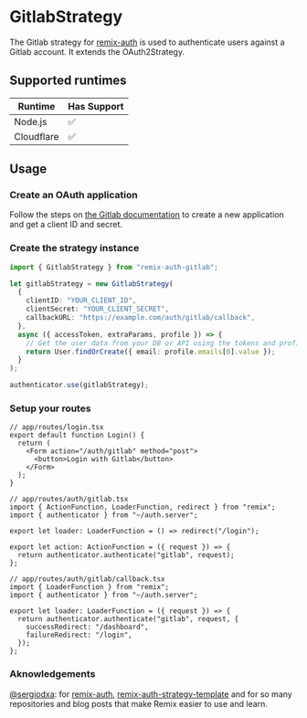 # GitlabStrategy

The Gitlab strategy for [remix-auth](https://github.com/sergiodxa/remix-auth) is used to authenticate users against a Gitlab account. It extends the OAuth2Strategy.

## Supported runtimes

| Runtime    | Has Support |
| ---------- | ----------- |
| Node.js    | ✅          |
| Cloudflare | ✅          |

## Usage

### Create an OAuth application

Follow the steps on [the Gitlab documentation](https://docs.gitlab.com/ee/integration/oauth_provider.html) to create a new application and get a client ID and secret.

### Create the strategy instance

```ts
import { GitlabStrategy } from "remix-auth-gitlab";

let gitlabStrategy = new GitlabStrategy(
  {
    clientID: "YOUR_CLIENT_ID",
    clientSecret: "YOUR_CLIENT_SECRET",
    callbackURL: "https://example.com/auth/gitlab/callback",
  },
  async ({ accessToken, extraParams, profile }) => {
    // Get the user data from your DB or API using the tokens and profile
    return User.findOrCreate({ email: profile.emails[0].value });
  }
);

authenticator.use(gitlabStrategy);
```

### Setup your routes

```tsx
// app/routes/login.tsx
export default function Login() {
  return (
    <Form action="/auth/gitlab" method="post">
      <button>Login with Gitlab</button>
    </Form>
  );
}
```

```tsx
// app/routes/auth/gitlab.tsx
import { ActionFunction, LoaderFunction, redirect } from "remix";
import { authenticator } from "~/auth.server";

export let loader: LoaderFunction = () => redirect("/login");

export let action: ActionFunction = ({ request }) => {
  return authenticator.authenticate("gitlab", request);
};
```

```tsx
// app/routes/auth/gitlab/callback.tsx
import { LoaderFunction } from "remix";
import { authenticator } from "~/auth.server";

export let loader: LoaderFunction = ({ request }) => {
  return authenticator.authenticate("gitlab", request, {
    successRedirect: "/dashboard",
    failureRedirect: "/login",
  });
};
```

### Aknowledgements

[@sergiodxa](https://github.com/sergiodxa): for [remix-auth](https://github.com/sergiodxa/remix-auth), [remix-auth-strategy-template](https://github.com/sergiodxa/remix-auth-strategy-template) and for so many repositories and blog posts that make Remix easier to use and learn.
